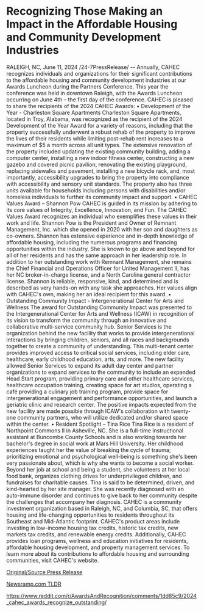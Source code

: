 # Recognizing Those Making an Impact in the Affordable Housing and Community Development Industries

RALEIGH, NC, June 11, 2024 /24-7PressRelease/ -- Annually, CAHEC recognizes individuals and organizations for their significant contributions to the affordable housing and community development industries at our Awards Luncheon during the Partners Conference. This year the conference was held in downtown Raleigh, with the Awards Luncheon occurring on June 4th – the first day of the conference.   CAHEC is pleased to share the recipients of the 2024 CAHEC Awards:  •	Development of the Year - Charleston Square Apartments  Charleston Square Apartments, located in Troy, Alabama, was recognized as the recipient of the 2024 Development of the Year Award for a variety of reasons, including that the property successfully underwent a robust rehab of the property to improve the lives of their residents while limiting post-rehab rent increases to a maximum of $5 a month across all unit types. The extensive renovation of the property included updating the existing community building, adding a computer center, installing a new indoor fitness center, constructing a new gazebo and covered picnic pavilion, renovating the existing playground, replacing sidewalks and pavement, installing a new bicycle rack, and, most importantly, accessibility upgrades to bring the property into compliance with accessibility and sensory unit standards. The property also has three units available for households including persons with disabilities and/or homeless individuals to further its community impact and support.  •	CAHEC Values Award – Shannon Pow  CAHEC is guided in its mission by adhering to its core values of Integrity, Excellence, Innovation, and Fun. The CAHEC Values Award recognizes an individual who exemplifies these values in their work and life. Shannon Pow is the President and Owner of Remnant Management, Inc. which she opened in 2020 with her son and daughters as co-owners. Shannon has extensive experience and in-depth knowledge of affordable housing, including the numerous programs and financing opportunities within the industry. She is known to go above and beyond for all of her residents and has the same approach in her leadership role. In addition to her outstanding work with Remnant Management, she remains the Chief Financial and Operations Officer for United Management II, has her NC broker-in-charge license, and a North Carolina general contractor license. Shannon is reliable, responsive, kind, and determined and is described as very hands-on with any task she approaches. Her values align with CAHEC's own, making her an ideal recipient for this award.   •	Outstanding Community Impact - Intergenerational Center for Arts and Wellness  The award for Outstanding Community Impact was presented to the Intergenerational Center for Arts and Wellness (ICAW) in recognition of its vision to transform the community through an innovative and collaborative multi-service community hub. Senior Services is the organization behind the new facility that works to provide intergenerational interactions by bringing children, seniors, and all races and backgrounds together to create a community of understanding. This multi-tenant center provides improved access to critical social services, including elder care, healthcare, early childhood education, arts, and more. The new facility allowed Senior Services to expand its adult day center and partner organizations to expand services to the community to include an expanded Head Start program, providing primary care and other healthcare services, healthcare occupation training, creating space for art studios, operating a café providing a culinary job training program, provide space for intergenerational engagement and performance opportunities, and launch a geriatric clinic and research center. The positive impacts expected from the new facility are made possible through ICAW's collaboration with twenty-one community partners, who will utilize dedicated and/or shared space within the center.  •	Resident Spotlight – Tina Rice  Tina Rice is a resident of Northpoint Commons II in Asheville, NC. She is a full-time instructional assistant at Buncombe County Schools and is also working towards her bachelor's degree in social work at Mars Hill University. Her childhood experiences taught her the value of breaking the cycle of trauma; prioritizing emotional and psychological well-being is something she's been very passionate about, which is why she wants to become a social worker. Beyond her job at school and being a student, she volunteers at her local food bank, organizes clothing drives for underprivileged children, and fundraises for charitable causes. Tina is said to be determined, driven, and kind-hearted by her site manager. She was recently diagnosed with an auto-immune disorder and continues to give back to her community despite the challenges that accompany her diagnosis.  CAHEC is a community investment organization based in Raleigh, NC, and Columbia, SC, that offers housing and life-changing opportunities to residents throughout its Southeast and Mid-Atlantic footprint. CAHEC's product areas include investing in low-income housing tax credits, historic tax credits, new markets tax credits, and renewable energy credits. Additionally, CAHEC provides loan programs, wellness and education initiatives for residents, affordable housing development, and property management services. To learn more about its contributions to affordable housing and surrounding communities, visit CAHEC's website. 

[Original/Source Press Release](https://www.24-7pressrelease.com/press-release/511580/recognizing-those-making-an-impact-in-the-affordable-housing-and-community-development-industries)
                    

[Newsramp.com TLDR](None) 

https://www.reddit.com/r/AwardsAndRecognition/comments/1dd85c9/2024_cahec_awards_recognize_outstanding/